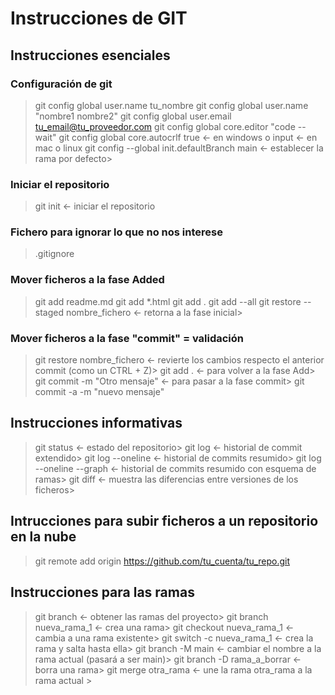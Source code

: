 # Instrucciones de GIT

## Instrucciones esenciales
### Configuración de git
> git config global user.name tu_nombre
> git config global user.name "nombre1 nombre2"
> git config global user.email tu_email@tu_proveedor.com
> git config global core.editor "code --wait"
> git config global core.autocrlf true <- en windows o input <- en mac o linux 
> git config --global init.defaultBranch main <- establecer la rama por defecto>


### Iniciar el repositorio
> git init <- iniciar el repositorio

### Fichero para ignorar lo que no nos interese
> .gitignore

### Mover ficheros a la fase Added
> git add readme.md
> git add *.html
> git add .
> git add --all
> git restore --staged nombre_fichero <- retorna a la fase inicial>

### Mover ficheros a la fase "commit" = validación
> git restore nombre_fichero <- revierte los cambios respecto el anterior commit (como un CTRL + Z)>
> git add . <- para volver a la fase Add>
> git commit -m "Otro mensaje" <- para pasar a la fase commit>
> git commit -a -m "nuevo mensaje" 


## Instrucciones informativas
> git status <- estado del repositorio>
> git log <- historial de commit extendido>
> git log --oneline <- historial de commits resumido>
> git log --oneline --graph <- historial de commits resumido con esquema de ramas>
> git diff <- muestra las diferencias entre versiones de los ficheros>

## Intrucciones para subir ficheros a un repositorio en la nube
> git remote add origin https://github.com/tu_cuenta/tu_repo.git  

## Instrucciones para las ramas
> git branch <- obtener las ramas del proyecto>
> git branch nueva_rama_1 <- crea una rama>
> git checkout nueva_rama_1 <- cambia a una rama existente>
> git switch -c nueva_rama_1 <- crea la rama y salta hasta ella>
> git branch -M main <- cambiar el nombre a la rama actual (pasará a ser main)>
> git branch -D rama_a_borrar <- borra una rama>
> git merge otra_rama <- une la rama otra_rama a la rama actual >
